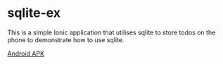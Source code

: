 # sqlite-ex

This is a simple Ionic application that utilises sqlite to store todos on the phone to demonstrate how to use sqlite. 

[Android APK](https://drive.google.com/file/d/0B7SYP11s5zxuOFF3OHI1ZVRfeG8/view?usp=drivesdk)  
